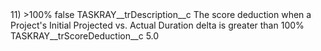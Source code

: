 <?xml version="1.0" encoding="UTF-8"?>
<CustomMetadata xmlns="http://soap.sforce.com/2006/04/metadata" xmlns:xsi="http://www.w3.org/2001/XMLSchema-instance" xmlns:xsd="http://www.w3.org/2001/XMLSchema">
    <label>11) &gt;100%</label>
    <protected>false</protected>
    <values>
        <field>TASKRAY__trDescription__c</field>
        <value xsi:type="xsd:string">The score deduction when a Project&apos;s Initial Projected vs. Actual Duration delta is greater than 100%</value>
    </values>
    <values>
        <field>TASKRAY__trScoreDeduction__c</field>
        <value xsi:type="xsd:double">5.0</value>
    </values>
</CustomMetadata>
